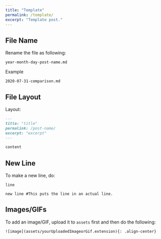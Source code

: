 ```yaml
---
title: "Template"
permalink: /template/
excerpt: "Template post."
---
```


## File Name
Rename the file as following:

```
year-month-day-post-name.md
```

Example

```
2020-07-31-comparison.md
```

## File Layout

Layout:

```md
---
title: "title"
permalink: /post-name/
excerpt: "excerpt"
---

content
```

## New Line

To make a new line, do:
```
line

new line #This puts the line in an actual line.
```

## Images/GIFs

To add an image/GIF, upload it to `assets` first and then do the following:

```
![image](assets/yourUploadedImageorGif.extension){: .align-center}
```
